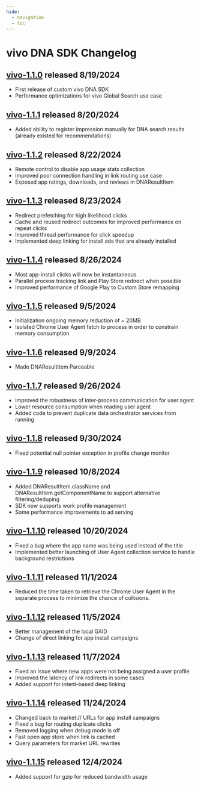 ```yaml
---
hide:
  - navigation
  - toc
---
```


# vivo DNA SDK Changelog

## [**vivo-1.1.0**](https://dna-hosting.s3.amazonaws.com/public/com.devicenative.dna-vivo-v1.1.0.aar) released 8/19/2024

- First release of custom vivo DNA SDK
- Performance optimizations for vivo Global Search use case

## [**vivo-1.1.1**](https://dna-hosting.s3.amazonaws.com/public/com.devicenative.dna-vivo-v1.1.1.aar) released 8/20/2024

- Added ability to register impression manually for DNA search results (already existed for recommendations)

## [**vivo-1.1.2**](https://dna-hosting.s3.amazonaws.com/public/com.devicenative.dna-vivo-v1.1.2.aar) released 8/22/2024

- Remote control to disable app usage stats collection
- Improved poor connection handling in link routing use case
- Exposed app ratings, downloads, and reviews in DNAResultItem

## [**vivo-1.1.3**](https://dna-hosting.s3.amazonaws.com/public/com.devicenative.dna-vivo-v1.1.3.aar) released 8/23/2024

- Redirect prefetching for high likelihood clicks
- Cache and reused redirect outcomes for improved performance on repeat clicks
- Improved thread performance for click speedup
- Implemented deep linking for install ads that are already installed

## [**vivo-1.1.4**](https://dna-hosting.s3.amazonaws.com/public/com.devicenative.dna-vivo-v1.1.4.aar) released 8/26/2024

- Most app-install clicks will now be instantaneous
- Parallel process tracking link and Play Store redirect when possible
- Improved performance of Google Play to Custom Store remapping

## [**vivo-1.1.5**](https://dna-hosting.s3.amazonaws.com/public/com.devicenative.dna-vivo-v1.1.5.aar) released 9/5/2024

- Initialization ongoing memory reduction of ~ 20MB
- Isolated Chrome User Agent fetch to process in order to constrain memory consumption

## [**vivo-1.1.6**](https://dna-hosting.s3.amazonaws.com/public/com.devicenative.dna-vivo-v1.1.6.aar) released 9/9/2024

- Made DNAResultItem Parceable

## [**vivo-1.1.7**](https://dna-hosting.s3.amazonaws.com/public/com.devicenative.dna-vivo-v1.1.7.aar) released 9/26/2024

- Improved the robustness of inter-process communication for user agent
- Lower resource consumption when reading user agent
- Added code to prevent duplicate data orchestrator services from running

## [**vivo-1.1.8**](https://dna-hosting.s3.amazonaws.com/public/com.devicenative.dna-vivo-v1.1.8.aar) released 9/30/2024

- Fixed potential null pointer exception in profile change monitor

## [**vivo-1.1.9**](https://dna-hosting.s3.amazonaws.com/public/com.devicenative.dna-vivo-v1.1.9.aar) released 10/8/2024

- Added DNAResultItem.className and DNAResultItem.getComponentName to support alternative filtering/deduping
- SDK now supports work profile management
- Some performance improvements to ad serving

## [**vivo-1.1.10**](https://dna-hosting.s3.amazonaws.com/public/com.devicenative.dna-vivo-v1.1.10.aar) released 10/20/2024

- Fixed a bug where the app name was being used instead of the title
- Implemented better launching of User Agent collection service to handle background restrictions

## [**vivo-1.1.11**](https://dna-hosting.s3.amazonaws.com/public/com.devicenative.dna-vivo-v1.1.11.aar) released 11/1/2024

- Reduced the time taken to retrieve the Chrome User Agent in the separate process to minimize the chance of collisions.

## [**vivo-1.1.12**](https://dna-hosting.s3.amazonaws.com/public/com.devicenative.dna-vivo-v1.1.12.aar) released 11/5/2024

- Better management of the local GAID
- Change of direct linking for app install campaigns

## [**vivo-1.1.13**](https://dna-hosting.s3.amazonaws.com/public/com.devicenative.dna-vivo-v1.1.13.aar) released 11/7/2024

- Fixed an issue where new apps were not being assigned a user profile
- Improved the latency of link redirects in some cases
- Added support for intent-based deep linking

## [**vivo-1.1.14**](https://dna-hosting.s3.amazonaws.com/public/com.devicenative.dna-vivo-v1.1.14.aar) released 11/24/2024

- Changed back to market:// URLs for app install campaigns
- Fixed a bug for routing duplicate clicks
- Removed logging when debug mode is off
- Fast open app store when link is cached
- Query parameters for market URL rewrites

## [**vivo-1.1.15**](https://dna-hosting.s3.amazonaws.com/public/com.devicenative.dna-vivo-v1.1.15.aar) released 12/4/2024

- Added support for gzip for reduced bandwidth usage
